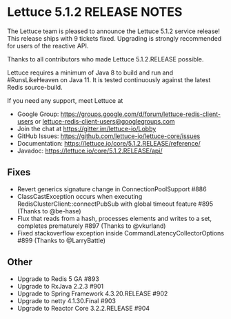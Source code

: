 Lettuce 5.1.2 RELEASE NOTES
===========================

The Lettuce team is pleased to announce the Lettuce 5.1.2 service release! 
This release ships with 9 tickets fixed. Upgrading is strongly recommended 
for users of the  reactive API.

Thanks to all contributors who made Lettuce 5.1.2.RELEASE possible.

Lettuce requires a minimum of Java 8 to build and run and #RunsLikeHeaven on Java 11. 
It is tested continuously against the latest Redis source-build.

If you need any support, meet Lettuce at

* Google Group: https://groups.google.com/d/forum/lettuce-redis-client-users
or lettuce-redis-client-users@googlegroups.com
* Join the chat at https://gitter.im/lettuce-io/Lobby
* GitHub Issues: https://github.com/lettuce-io/lettuce-core/issues
* Documentation: https://lettuce.io/core/5.1.2.RELEASE/reference/
* Javadoc: https://lettuce.io/core/5.1.2.RELEASE/api/

Fixes
-----
* Revert generics signature change in ConnectionPoolSupport #886
* ClassCastException occurs when executing RedisClusterClient::connectPubSub with global timeout feature #895 (Thanks to @be-hase)
* Flux that reads from a hash, processes elements and writes to a set, completes prematurely #897 (Thanks to @vkurland)
* Fixed stackoverflow exception inside CommandLatencyCollectorOptions #899 (Thanks to @LarryBattle)

Other
-----
* Upgrade to Redis 5 GA #893
* Upgrade to RxJava 2.2.3 #901
* Upgrade to Spring Framework 4.3.20.RELEASE #902
* Upgrade to netty 4.1.30.Final #903
* Upgrade to Reactor Core 3.2.2.RELEASE #904
